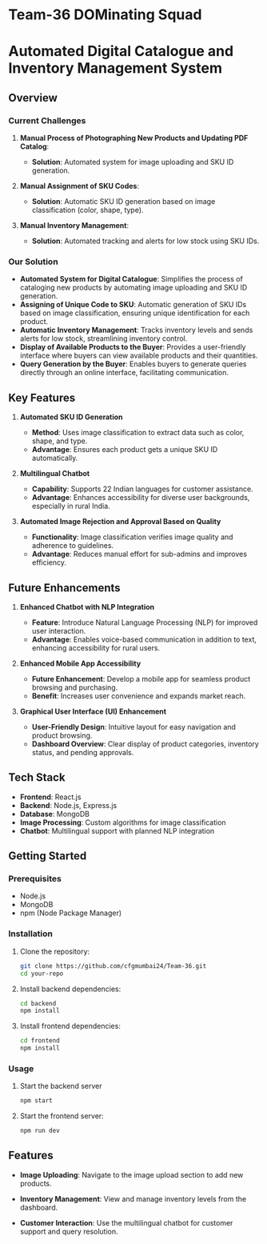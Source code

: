 # Team-36 DOMinating Squad
# Automated Digital Catalogue and Inventory Management System

## Overview

### Current Challenges
1. **Manual Process of Photographing New Products and Updating PDF Catalog**:
   - **Solution**: Automated system for image uploading and SKU ID generation.

2. **Manual Assignment of SKU Codes**:
   - **Solution**: Automatic SKU ID generation based on image classification (color, shape, type).

3. **Manual Inventory Management**:
   - **Solution**: Automated tracking and alerts for low stock using SKU IDs.

### Our Solution
- **Automated System for Digital Catalogue**: Simplifies the process of cataloging new products by automating image uploading and SKU ID generation.
- **Assigning of Unique Code to SKU**: Automatic generation of SKU IDs based on image classification, ensuring unique identification for each product.
- **Automatic Inventory Management**: Tracks inventory levels and sends alerts for low stock, streamlining inventory control.
- **Display of Available Products to the Buyer**: Provides a user-friendly interface where buyers can view available products and their quantities.
- **Query Generation by the Buyer**: Enables buyers to generate queries directly through an online interface, facilitating communication.

## Key Features

1. **Automated SKU ID Generation**
   - **Method**: Uses image classification to extract data such as color, shape, and type.
   - **Advantage**: Ensures each product gets a unique SKU ID automatically.

2. **Multilingual Chatbot**
   - **Capability**: Supports 22 Indian languages for customer assistance.
   - **Advantage**: Enhances accessibility for diverse user backgrounds, especially in rural India.

3. **Automated Image Rejection and Approval Based on Quality**
   - **Functionality**: Image classification verifies image quality and adherence to guidelines.
   - **Advantage**: Reduces manual effort for sub-admins and improves efficiency.

## Future Enhancements

1. **Enhanced Chatbot with NLP Integration**
   - **Feature**: Introduce Natural Language Processing (NLP) for improved user interaction.
   - **Advantage**: Enables voice-based communication in addition to text, enhancing accessibility for rural users.

2. **Enhanced Mobile App Accessibility**
   - **Future Enhancement**: Develop a mobile app for seamless product browsing and purchasing.
   - **Benefit**: Increases user convenience and expands market reach.

3. **Graphical User Interface (UI) Enhancement**
   - **User-Friendly Design**: Intuitive layout for easy navigation and product browsing.
   - **Dashboard Overview**: Clear display of product categories, inventory status, and pending approvals.

## Tech Stack
- **Frontend**: React.js
- **Backend**: Node.js, Express.js
- **Database**: MongoDB
- **Image Processing**: Custom algorithms for image classification
- **Chatbot**: Multilingual support with planned NLP integration

## Getting Started

### Prerequisites
- Node.js
- MongoDB
- npm (Node Package Manager)

### Installation

1. Clone the repository:
   ```bash
   git clone https://github.com/cfgmumbai24/Team-36.git
   cd your-repo
2. Install backend dependencies:
   ```bash
   cd backend
   npm install
3. Install frontend dependencies:
   ```bash
   cd frontend
   npm install

### Usage

1. Start the backend server
   ```bash
   npm start
2. Start the frontend server:
   ```bash
   npm run dev

## Features
- **Image Uploading**: Navigate to the image upload section to add new products.

- **Inventory Management**: View and manage inventory levels from the dashboard.

- **Customer Interaction**: Use the multilingual chatbot for customer support and query resolution.

